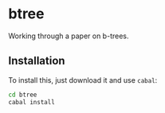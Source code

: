 
# btree

Working through a paper on b-trees.

## Installation

To install this, just download it and use `cabal`:

```bash
cd btree
cabal install
```


